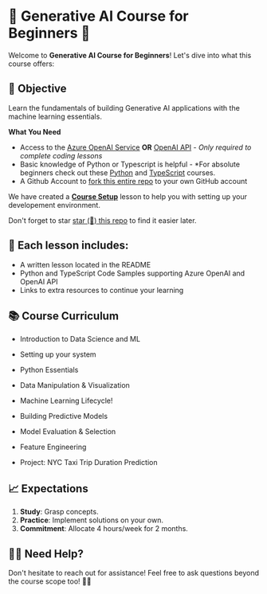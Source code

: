 # 🚀 Generative AI Course for Beginners 🤖

Welcome to **Generative AI Course for Beginners**! Let's dive into what this course offers:

## 🎯 Objective

Learn the fundamentals of building Generative AI applications with the machine learning essentials.

**What You Need**

- Access to the [Azure OpenAI Service](https://azure.microsoft.com/products/ai-services/openai-service?WT.mc_id=academic-105485-koreyst) **OR** [OpenAI API](https://platform.openai.com/docs/quickstart?context=python?WT.mc_id=academic-105485-koreyst) - _Only required to complete coding lessons_
- Basic knowledge of Python or Typescript is helpful - \*For absolute beginners check out these [Python](https://learn.microsoft.com/training/paths/python-language/?WT.mc_id=academic-105485-koreyst) and [TypeScript](https://learn.microsoft.com/training/paths/build-javascript-applications-typescript/?WT.mc_id=academic-105485-koreyst) courses.
- A Github Account to [fork this entire repo](https://github.com/microsoft/generative-ai-for-beginners/fork?WT.mc_id=academic-105485-koreyst) to your own GitHub account

We have created a **[Course Setup](./00-course-setup/README.md?WT.mc_id=academic-105485-koreyst)** lesson to help you with setting up your developement environment.

Don't forget to star [star (🌟) this repo](https://docs.github.com/en/get-started/exploring-projects-on-github/saving-repositories-with-stars?WT.mc_id=academic-105485-koreyst) to find it easier later.

## 📂 Each lesson includes:

- A written lesson located in the README
- Python and TypeScript Code Samples supporting Azure OpenAI and OpenAI API
- Links to extra resources to continue your learning

## 📚 Course Curriculum

- Introduction to Data Science and ML
- Setting up your system
- Python Essentials
- Data Manipulation & Visualization
- Machine Learning Lifecycle!

- Building Predictive Models
- Model Evaluation & Selection
- Feature Engineering
- Project: NYC Taxi Trip Duration Prediction

## 📈 Expectations

1. **Study**: Grasp concepts.
2. **Practice**: Implement solutions on your own.
3. **Commitment**: Allocate 4 hours/week for 2 months.

## 🙋‍♂️ Need Help?

Don't hesitate to reach out for assistance! Feel free to ask questions beyond the course scope too! 🤔💬
